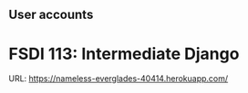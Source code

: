 ## User accounts
# FSDI 113: Intermediate Django
URL: https://nameless-everglades-40414.herokuapp.com/